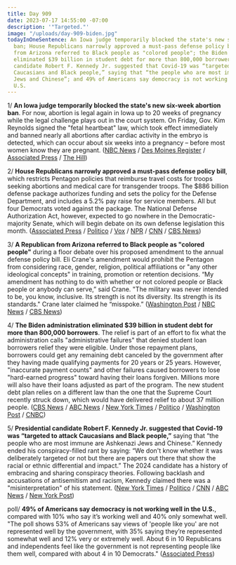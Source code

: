 ```yaml
---
title: Day 909
date: 2023-07-17 14:55:00 -07:00
description: '"Targeted."'
image: "/uploads/day-909-biden.jpg"
todayInOneSentence: An Iowa judge temporarily blocked the state's new six-week abortion
  ban; House Republicans narrowly approved a must-pass defense policy bill; a Republican
  from Arizona referred to Black people as "colored people"; the Biden administration
  eliminated $39 billion in student debt for more than 800,000 borrowers; presidential
  candidate Robert F. Kennedy Jr. suggested that Covid-19 was “targeted to attack
  Caucasians and Black people,” saying that “the people who are most immune are Ashkenazi
  Jews and Chinese”; and 49% of Americans say democracy is not working well in the
  U.S.
---
```


1/ **An Iowa judge temporarily blocked the state's new six-week abortion ban**. For now, abortion is legal again in Iowa up to 20 weeks of pregnancy while the legal challenge plays out in the court system. On Friday, Gov. Kim Reynolds signed the "fetal heartbeat" law, which took effect immediately and banned nearly all abortions after cardiac activity in the embryo is detected, which can occur about six weeks into a pregnancy – before most women know they are pregnant. ([NBC News](https://www.nbcnews.com/politics/iowa-judge-temporarily-blocks-6-week-abortion-ban-rcna94634) / [Des Moines Register](https://www.desmoinesregister.com/story/news/politics/2023/07/17/iowa-fetal-heartbeat-abortion-law-court-ruling-temporary-injunction-kim-reynolds-pregnancy/70420027007/) / [Associated Press](https://apnews.com/article/iowa-six-weeks-abortion-ban-lawsuit-ad0bb52064d094b91f5efbc135ed4437) / [The Hill](https://thehill.com/policy/healthcare/4102144-iowa-abortion-ban-temporarily-blocked-by-state-court/))

2/ **House Republicans narrowly approved a must-pass defense policy bill**, which restricts Pentagon policies that reimburse travel costs for troops seeking abortions and medical care for transgender troops. The $886 billion defense package authorizes funding and sets the policy for the Defense Department, and includes a 5.2% pay raise for service members. All but four Democrats voted against the package. The National Defense Authorization Act, however, expected to go nowhere in the Democratic-majority Senate, which will begin debate on its own defense legislation this month. ([Associated Press](https://apnews.com/article/defense-house-ukraine-mccarthy-abortion-diversity-50a7b843afa02fa7aa85819b074244c5) / [Politico](https://www.politico.com/news/2023/07/14/house-passes-defense-bill-despite-controversial-abortion-transgender-policies-00106373) / [Vox](https://www.vox.com/politics/2023/7/14/23795178/house-defense-bill-republicans-abortion-trans-rights-culture-war) / [NPR](https://www.npr.org/2023/07/14/1187660777/house-passes-defense-bill-mostly-along-party-lines-with-culture-war-measures-att) / [CNN](https://www.cnn.com/2023/07/14/politics/house-ndaa-vote-amendments/index.html) / [CBS News](https://www.cbsnews.com/news/house-vote-ndaa-2024-republicans-amendments-abortion-dei-transgender-care/))

3/ **A Republican from Arizona referred to Black people as "colored people"** during a floor debate over his proposed amendment to the annual defense policy bill. Eli Crane's amendment would prohibit the Pentagon from considering race, gender, religion, political affiliations or "any other ideological concepts" in training, promotion or retention decisions. “My amendment has nothing to do with whether or not colored people or Black people or anybody can serve,” said Crane. "The military was never intended to be, you know, inclusive. Its strength is not its diversity. Its strength is its standards." Crane later claimed he “misspoke.” ([Washington Post](https://www.washingtonpost.com/politics/2023/07/14/gop-lawmaker-says-he-misspoke-referring-colored-people-house-floor/) / [NBC News](https://www.nbcnews.com/politics/congress/rep-eli-crane-refers-black-americans-colored-people-house-floor-rcna94200) / [CBS News](https://www.cbsnews.com/news/eli-crane-colored-people-remark-house-floor/))

4/ **The Biden administration eliminated $39 billion in student debt for more than 800,000 borrowers**. The relief is part of an effort to fix what the administration calls "administrative failures" that denied student loan borrowers relief they were eligible. Under those repayment plans, borrowers could get any remaining debt canceled by the government after they having made qualifying payments for 20 years or 25 years. However, "inaccurate payment counts" and other failures caused borrowers to lose "hard-earned progress" toward having their loans forgiven. Millions more will also have their loans adjusted as part of the program. The new student debt plan relies on a different law than the one that the Supreme Court recently struck down, which would have delivered relief to about 37 million people. ([CBS News](https://www.cbsnews.com/news/biden-student-loan-forgiveness-different-student-debt-relief-supreme-court/) / [ABC News](https://abcnews.go.com/Politics/fix-program-errors-education-department-forgive-student-loan/story?id=101232295) / [New York Times](https://www.nytimes.com/2023/07/14/business/student-loan-forgiveness.html) / [Politico](https://www.politico.com/news/2023/07/14/biden-administration-student-debt-relief-00106366) / [Washington Post](https://www.washingtonpost.com/education/2023/07/14/biden-student-loan-forgiveness-income-driven/) / [CNBC](https://www.cnbc.com/2023/07/14/biden-forgives-39-billion-in-student-debt-for-some-800000-borrowers.html))

5/ **Presidential candidate Robert F. Kennedy Jr. suggested that Covid-19 was “targeted to attack Caucasians and Black people,”** saying that “the people who are most immune are Ashkenazi Jews and Chinese.” Kennedy ended his conspiracy-filled rant by saying: “We don't know whether it was deliberately targeted or not but there are papers out there that show the racial or ethnic differential and impact.” The 2024 candidate has a history of embracing and sharing conspiracy theories. Following backlash and accusations of antisemitism and racism, Kennedy claimed there was a "misinterpretation" of his statement. ([New York Times](https://www.nytimes.com/2023/07/15/us/politics/rfk-jr-remarks-covid.html) / [Politico](https://www.politico.com/news/2023/07/15/rfk-jr-covid-19-ethnically-targeted-00106478) / [CNN](https://www.cnn.com/2023/07/15/politics/rfk-jr-covid-jewish-groups/) / [ABC News](https://abcnews.go.com/Politics/rfk-jr-accused-making-antisemitic-racist-claims-covid/story?id=101323851) / [New York Post](https://nypost.com/2023/07/15/rfk-jr-says-covid-was-ethnically-targeted-to-spare-jews/))

poll/ **49% of Americans say democracy is not working well in the U.S.**, compared with 10% who say it’s working well and 40% only somewhat well. "The poll shows 53% of Americans say views of 'people like you' are not represented well by the government, with 35% saying they’re represented somewhat well and 12% very or extremely well. About 6 in 10 Republicans and independents feel like the government is not representing people like them well, compared with about 4 in 10 Democrats." ([Associated Press](https://apnews.com/article/poll-democracy-partisanship-trump-biden-trust-221f2b4f6cf9805f766c9a8395b9539d))